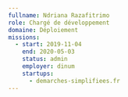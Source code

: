 ```yaml
---
fullname: Ndriana Razafitrimo
role: Chargé de développement
domaine: Déploiement
missions:
  - start: 2019-11-04
    end: 2020-05-03
    status: admin
    employer: dinum
    startups:
      - demarches-simplifiees.fr
---
```

